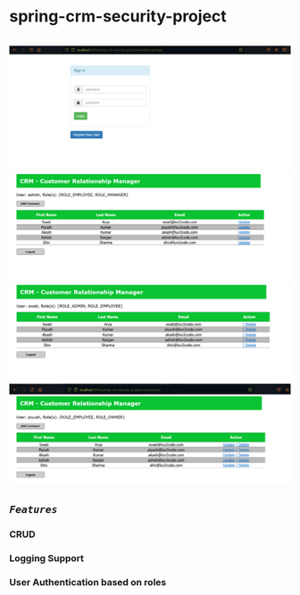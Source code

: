 # spring-crm-security-project

<br>

<img src="img/1.png">
<img src="img/2.png">
<img src="img/3.png">
<img src="img/4.png">
<br>

 <code><em><h2>Features</h2></em></code>

### CRUD
### Logging Support
### User Authentication based on roles
